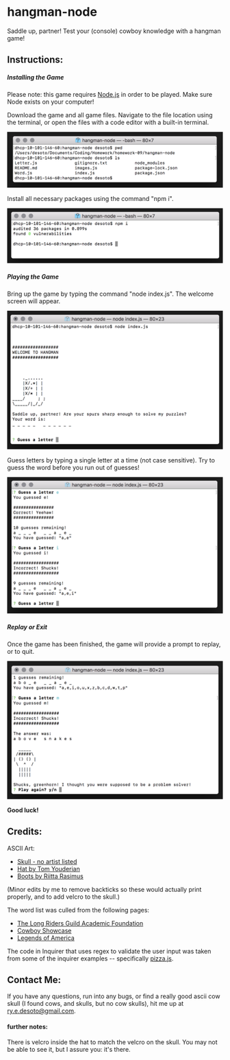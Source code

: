 # hangman-node

Saddle up, partner! Test your (console) cowboy knowledge with a hangman game!

## Instructions:

##### Installing the Game

Please note: this game requires [Node.js](https://nodejs.org/en/) in order to be played. Make sure Node exists on your computer!

Download the game and all game files. Navigate to the file location using the terminal, or open the files with a code editor with a built-in terminal.

![Navigate to Folder](https://raw.githubusercontent.com/rsdesoto/hangman-node/master/images/location.png)

Install all necessary packages using the command "npm i".

![NPM installation](https://raw.githubusercontent.com/rsdesoto/hangman-node/master/images/install_packages.png)

##### Playing the Game

Bring up the game by typing the command "node index.js". The welcome screen will appear.

![Game Starting Screen](https://raw.githubusercontent.com/rsdesoto/hangman-node/master/images/intro_screen.png)

Guess letters by typing a single letter at a time (not case sensitive). Try to guess the word before you run out of guesses!

![Gameplay Example](https://raw.githubusercontent.com/rsdesoto/hangman-node/master/images/gameplay.png)

##### Replay or Exit

Once the game has been finished, the game will provide a prompt to replay, or to quit.

![Lose Screen](https://raw.githubusercontent.com/rsdesoto/hangman-node/master/images/endgame.png)

**Good luck!**

## Credits:

ASCII Art:

-   [Skull - no artist listed](http://www.asciiworld.com/-Death-Co-.html)
-   [Hat by Tom Youderian](https://www.asciiart.eu/clothing-and-accessories/hats)
-   [Boots by Riitta Rasimus](https://www.asciiart.eu/clothing-and-accessories/footwear)

(Minor edits by me to remove backticks so these would actually print properly, and to add velcro to the skull.)

The word list was culled from the following pages:
-   [The Long Riders Guild Academic Foundation](http://www.lrgaf.org/guide/western-cowboy.htm)
-   [Cowboy Showcase](http://www.cowboyshowcase.com/the-people--the-land.html#.XBE-_ydRf_Q)
-   [Legends of America](https://www.legendsofamerica.com/we-slang/)

The code in Inquirer that uses regex to validate the user input was taken from some of the inquirer examples -- specifically [pizza.js](https://github.com/SBoudrias/Inquirer.js/blob/master/packages/inquirer/examples/pizza.js).

## Contact Me:

If you have any questions, run into any bugs, or find a really good ascii cow skull (I found cows, and skulls, but no cow skulls), hit me up at ry.e.desoto@gmail.com.

#### further notes:

There is velcro inside the hat to match the velcro on the skull. You may not be able to see it, but I assure you: it's there.
